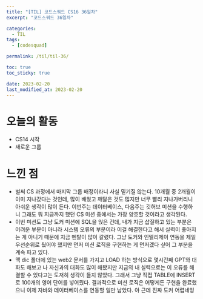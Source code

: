 ```yaml
---
title: "[TIL] 코드스쿼드 CS16 36일차"
excerpt: "코드스쿼드 36일차"

categories:
  - TIL
tags:
  - [codesquad]

permalink: /til/til-36/

toc: true
toc_sticky: true

date: 2023-02-20
last_modified_at: 2023-02-20
---
```


# 오늘의 활동
- CS14 시작
- 새로운 그룹

# 느낀 점
- 벌써 CS 과정에서 마지막 그룹 배정이라니 사실 믿기질 않는다. 10개월 중 2개월이 이미 지나갔다는 것인데, 많이 배웠고 깨달은 것도 많지만 너무 빨리 지나가버리니 아쉬운 생각이 많이 든다. 이번주는 데이터베이스, 다음주는 깃허브 미션을 수행하니 그래도 뭐 지금까지 했던 CS 미션 중에서는 가장 양호할 것이라고 생각된다.
- 이번 미션도 그냥 도커 미션에 SQL을 얹은 건데, 내가 지금 삽질하고 있는 부분은 어려운 부분이 아니라 시스템 오류의 부분이라 이걸 해결한다고 해서 실력이 좋아지는 게 아니기 때문에 지금 멘탈이 많이 갈렸다. 그냥 도커와 인텔리제이 연동을 제일 우선순위로 뒀어야 했지만 먼저 미션 로직을 구현하는 게 먼저겠다 싶어 그 부분을 계속 파고 있다.
- 맥 dic 폴더에 있는 web2 문서를 가지고 LOAD 하는 방식으로 몇시간째 GPT와 대화도 해보고 나 자신과의 대화도 많이 해봤지만 지금의 내 실력으로는 이 오류를 해결할 수 있다고는 도저히 생각이 들지 않았다. 그래서 그냥 직접 TABLE에 INSERT로 100개의 영어 단어를 넣어줬다. 결과적으로 미션 로직은 어떻게든 구현을 완료했으니 이제 자바와 데이터베이스를 연동할 일만 남았다. 아 근데 진짜 도커 어렵네잉